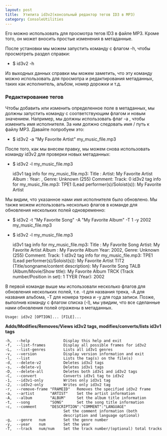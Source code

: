 ```yaml
---
layout: post
title:  Утилита id3v2(консольный редактор тегов ID3 в MP3)
category: ConsoleUtilities
---
```


Его можно использовать для просмотра тегов ID3 в файле MP3. Кроме того, он может вносить простые изменения в метаданные.

После установки мы можем запустить команду с флагом -h, чтобы просмотреть раздел справки:

- $ id3v2 -h

Из выходных данных справки мы можем заметить, что эту команду можно использовать для просмотра и редактирования метаданных, таких как исполнитель, альбом, номер дорожки и т.д.

### Редактирование тегов

Чтобы добавить или изменить определенное поле в метаданных, мы должны запустить команду с соответствующим флагом и новым значением. Например, мы должны использовать флаг -a , чтобы изменить имя исполнителя. За ним должно следовать имя / путь к файлу MP3. Давайте попробуем это:

- $ id3v2 -a "My Favorite Artist" my_music_file.mp3

После того, как мы внесем правку, мы можем снова использовать команду id3v2 для проверки новых метаданных:

- $ id3v2 -l my_music_file.mp3

  id3v1 tag info for my_music_file.mp3:
  Title  :                                 Artist: My Favorite Artist
  Album  :                                 Year:     , Genre: Unknown (255)
  Comment:                                 Track: 0
  id3v2 tag info for my_music_file.mp3:
  TPE1 (Lead performer(s)/Soloist(s)): My Favorite Artist

Мы видим, что указанное нами имя исполнителя было обновлено. Мы также можем использовать несколько флагов в команде для обновления нескольких полей одновременно:

- $ id3v2 -t "My Favorite Song" -A "My Favorite Album" -T 1 -y 2002 my_music_file.mp3

- $ id3v2 -l my_music_file.mp3

  id3v1 tag info for my_music_file.mp3:
  Title  : My Favorite Song                Artist: My Favorite Artist
  Album  : My Favorite Album               Year: 2002, Genre: Unknown (255)
  Comment:                                 Track: 1
  id3v2 tag info for my_music_file.mp3:
  TPE1 (Lead performer(s)/Soloist(s)): My Favorite Artist
  TIT2 (Title/songname/content description): My Favorite Song
  TALB (Album/Movie/Show title): My Favorite Album
  TRCK (Track number/Position in set): 1
  TYER (Year): 2002

В первой команде выше мы использовали несколько флагов для обновления нескольких полей, т.е. -t для названия трека, -A для названия альбома, -T для номера трека и -y для года записи. Позже, выполнив команду с флагом списка (-l), мы увидим, что все сделанные нами обновления полей отражены в метаданных.

`Usage: id3v2 [OPTION]... [FILE]...`

**Adds/Modifies/Removes/Views id3v2 tags, modifies/converts/lists id3v1 tags**

    -h,  --help               Display this help and exit
    -f,  --list-frames        Display all possible frames for id3v2
    -L,  --list-genres        Lists all id3v1 genres
    -v,  --version            Display version information and exit
    -l,  --list               Lists the tag(s) on the file(s)
    -d,  --delete-v2          Deletes id3v2 tags
    -s,  --delete-v1          Deletes id3v1 tags
    -D,  --delete-all         Deletes both id3v1 and id3v2 tags
    -C,  --convert            Converts id3v1 tag to id3v2
    -1,  --id3v1-only         Writes only id3v1 tag
    -2,  --id3v2-only         Writes only id3v2 tag
    -r,  --remove-frame "FRAMEID"   Removes the specified id3v2 frame
    -a,  --artist       "ARTIST"    Set the artist information
    -A,  --album        "ALBUM"     Set the album title information
    -t,  --song         "SONG"      Set the song title information
    -c,  --comment      "DESCRIPTION":"COMMENT":"LANGUAGE"
                              Set the comment information (both
                              description and language optional)
    -g,  --genre   num        Set the genre number
    -y,  --year    num        Set the year
    -T,  --track   num/num    Set the track number/(optional) total tracks
